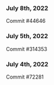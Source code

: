 ### July 8th, 2022

Commit #44646

### July 5th, 2022

Commit #314353


### July 4th, 2022

Commit #72281
